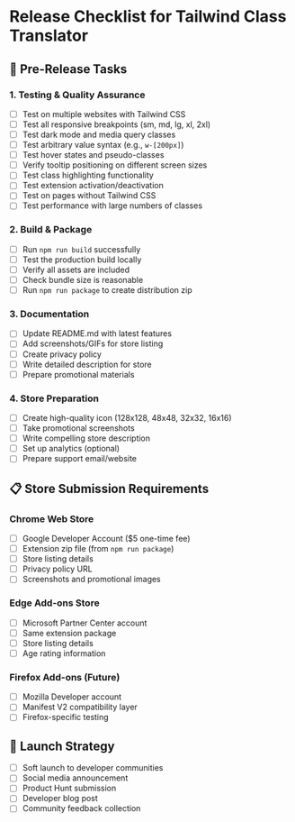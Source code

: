 # Release Checklist for Tailwind Class Translator

## 🔧 Pre-Release Tasks

### 1. Testing & Quality Assurance
- [ ] Test on multiple websites with Tailwind CSS
- [ ] Test all responsive breakpoints (sm, md, lg, xl, 2xl)
- [ ] Test dark mode and media query classes
- [ ] Test arbitrary value syntax (e.g., `w-[200px]`)
- [ ] Test hover states and pseudo-classes
- [ ] Verify tooltip positioning on different screen sizes
- [ ] Test class highlighting functionality
- [ ] Test extension activation/deactivation
- [ ] Test on pages without Tailwind CSS
- [ ] Test performance with large numbers of classes

### 2. Build & Package
- [ ] Run `npm run build` successfully
- [ ] Test the production build locally
- [ ] Verify all assets are included
- [ ] Check bundle size is reasonable
- [ ] Run `npm run package` to create distribution zip

### 3. Documentation
- [ ] Update README.md with latest features
- [ ] Add screenshots/GIFs for store listing
- [ ] Create privacy policy
- [ ] Write detailed description for store
- [ ] Prepare promotional materials

### 4. Store Preparation
- [ ] Create high-quality icon (128x128, 48x48, 32x32, 16x16)
- [ ] Take promotional screenshots
- [ ] Write compelling store description
- [ ] Set up analytics (optional)
- [ ] Prepare support email/website

## 📋 Store Submission Requirements

### Chrome Web Store
- [ ] Google Developer Account ($5 one-time fee)
- [ ] Extension zip file (from `npm run package`)
- [ ] Store listing details
- [ ] Privacy policy URL
- [ ] Screenshots and promotional images

### Edge Add-ons Store
- [ ] Microsoft Partner Center account
- [ ] Same extension package
- [ ] Store listing details
- [ ] Age rating information

### Firefox Add-ons (Future)
- [ ] Mozilla Developer account
- [ ] Manifest V2 compatibility layer
- [ ] Firefox-specific testing

## 🎯 Launch Strategy
- [ ] Soft launch to developer communities
- [ ] Social media announcement
- [ ] Product Hunt submission
- [ ] Developer blog post
- [ ] Community feedback collection